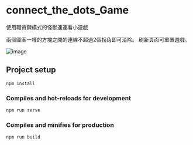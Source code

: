 # connect_the_dots_Game
使用職責鍊模式的怪獸連連看小遊戲

兩個圖案一樣的方塊之間的連線不超過2個拐角即可消除。
刷新頁面可重置遊戲。

![image](https://user-images.githubusercontent.com/60773919/159412004-ec5ff439-e488-47ee-bdbc-860462c2d9d7.png)

## Project setup
```
npm install
```

### Compiles and hot-reloads for development
```
npm run serve
```

### Compiles and minifies for production
```
npm run build
``` 


